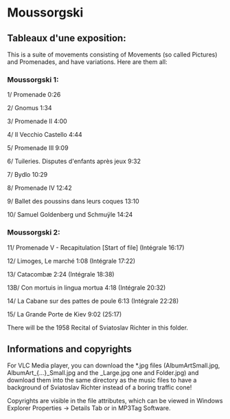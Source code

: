 # Moussorgski

## Tableaux d'une exposition:

This is a suite of movements consisting of Movements (so called Pictures) and Promenades, and have variations. Here are them all:

### Moussorgski 1:

1/ Promenade 0:26

2/ Gnomus 1:34

3/ Promenade II 4:00

4/ Il Vecchio Castello 4:44

5/ Promenade III 9:09

6/ Tuileries. Disputes d'enfants après jeux 9:32

7/ Bydlo 10:29

8/ Promenade IV 12:42

9/ Ballet des poussins dans leurs coques 13:10

10/ Samuel Goldenberg und Schmuÿle 14:24

### Moussorgski 2:

11/ Promenade V - Recapitulation [Start of file] (Intégrale 16:17)

12/ Limoges, Le marché 1:08 (Intégrale 17:22)

13/ Catacombæ 2:24 (Intégrale 18:38)

13B/ Con mortuis in lingua mortua 4:18 (Intégrale 20:32)

14/ La Cabane sur des pattes de poule 6:13 (Intégrale 22:28)

15/ La Grande Porte de Kiev 9:02 (25:17)

There will be the 1958 Recital of Sviatoslav Richter in this folder.

## Informations and copyrights

For VLC Media player, you can download the *.jpg files (AlbumArtSmall.jpg, AlbumArt_{...}_Small.jpg and the _Large.jpg one and Folder.jpg) and download them into the same directory as the music files to have a background of Sviatoslav Richter instead of a boring traffic cone!

Copyrights are visible in the file attributes, which can be viewed in Windows Explorer Properties → Details Tab or in MP3Tag Software.
